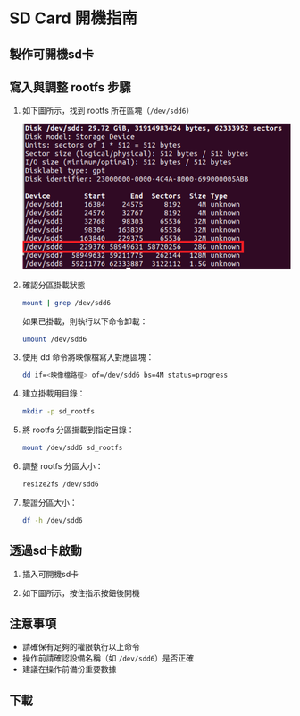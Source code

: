 # SD Card 開機指南

## 製作可開機sd卡



## 寫入與調整 rootfs 步驟

1. 如下圖所示，找到 rootfs 所在區塊（`/dev/sdd6`）

   <div align="center">
      <img src="https://github.com/mikefd097021/rk-3568/blob/main/res/1.png?raw=true" alt="rootfs區塊位置">
   </div>
   
2. 確認分區掛載狀態
   ```bash
   mount | grep /dev/sdd6
   ```
   如果已掛載，則執行以下命令卸載：
   ```bash
   umount /dev/sdd6
   ```

3. 使用 dd 命令將映像檔寫入對應區塊：
   ```bash
   dd if=<映像檔路徑> of=/dev/sdd6 bs=4M status=progress
   ```

4. 建立掛載用目錄：
   ```bash
   mkdir -p sd_rootfs
   ```

5. 將 rootfs 分區掛載到指定目錄：
   ```bash
   mount /dev/sdd6 sd_rootfs
   ```

6. 調整 rootfs 分區大小：
   ```bash
   resize2fs /dev/sdd6
   ```

7. 驗證分區大小：
   ```bash
   df -h /dev/sdd6
   ```

## 透過sd卡啟動

1. 插入可開機sd卡

2. 如下圖所示，按住指示按鈕後開機


## 注意事項
- 請確保有足夠的權限執行以上命令
- 操作前請確認設備名稱（如 `/dev/sdd6`）是否正確
- 建議在操作前備份重要數據

## 下載